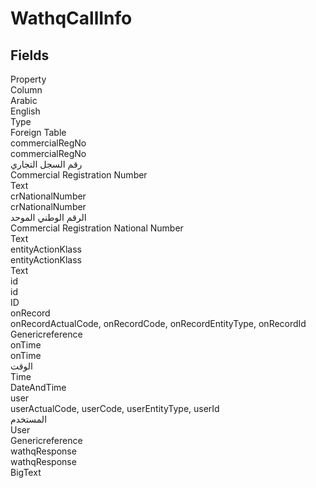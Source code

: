 
<div class='tableName'>


# WathqCallInfo
</div>


<ContentFilter/>

<div class='searchable'>

## Fields

<div class="nama-table">
<div class="row header-row">
<div class="cell">Property</div>
<div class="cell">Column</div>
<div class="cell">Arabic</div>
<div class="cell">English</div>
<div class="cell">Type</div>
<div class="cell">Foreign Table</div>
</div><div class="row searchable" id="commercialRegNo">
<div class="cell" data-label="Property">commercialRegNo</div>
<div class="cell" data-label="Column">commercialRegNo</div>
<div class="cell" data-label="Arabic">رقم السجل التجاري</div>
<div class="cell" data-label="English">Commercial Registration Number</div>
<div class="cell" data-label="Type">Text</div>

</div>

<div class="row searchable" id="crNationalNumber">
<div class="cell" data-label="Property">crNationalNumber</div>
<div class="cell" data-label="Column">crNationalNumber</div>
<div class="cell" data-label="Arabic">الرقم الوطني الموحد</div>
<div class="cell" data-label="English">Commercial Registration National Number</div>
<div class="cell" data-label="Type">Text</div>

</div>

<div class="row searchable" id="entityActionKlass">
<div class="cell" data-label="Property">entityActionKlass</div>
<div class="cell" data-label="Column">entityActionKlass</div>
<div class="cell" data-label="Arabic"></div>
<div class="cell" data-label="English"></div>
<div class="cell" data-label="Type">Text</div>

</div>

<div class="row searchable" id="id">
<div class="cell" data-label="Property">id</div>
<div class="cell" data-label="Column">id</div>
<div class="cell" data-label="Arabic"></div>
<div class="cell" data-label="English"></div>
<div class="cell" data-label="Type">ID</div>

</div>

<div class="row searchable" id="onRecord">
<div class="cell" data-label="Property">onRecord</div>
<div class="cell gen-ref-column" data-label="Column">onRecordActualCode,  onRecordCode,  onRecordEntityType,  onRecordId</div>
<div class="cell" data-label="Arabic"></div>
<div class="cell" data-label="English"></div>
<div class="cell" data-label="Type">Genericreference</div>

</div>

<div class="row searchable" id="onTime">
<div class="cell" data-label="Property">onTime</div>
<div class="cell" data-label="Column">onTime</div>
<div class="cell" data-label="Arabic">الوقت</div>
<div class="cell" data-label="English">Time</div>
<div class="cell" data-label="Type">DateAndTime</div>

</div>

<div class="row searchable" id="user">
<div class="cell" data-label="Property">user</div>
<div class="cell gen-ref-column" data-label="Column">userActualCode,  userCode,  userEntityType,  userId</div>
<div class="cell" data-label="Arabic">المستخدم</div>
<div class="cell" data-label="English">User</div>
<div class="cell" data-label="Type">Genericreference</div>

</div>

<div class="row searchable" id="wathqResponse">
<div class="cell" data-label="Property">wathqResponse</div>
<div class="cell" data-label="Column">wathqResponse</div>
<div class="cell" data-label="Arabic"></div>
<div class="cell" data-label="English"></div>
<div class="cell" data-label="Type">BigText</div>

</div>


</div>
</div>

